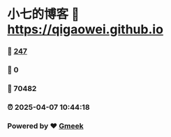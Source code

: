 # 小七的博客 :link: https://qigaowei.github.io 
### :page_facing_up: [247](https://qigaowei.github.io/tag.html) 
### :speech_balloon: 0 
### :hibiscus: 70482 
### :alarm_clock: 2025-04-07 10:44:18 
### Powered by :heart: [Gmeek](https://github.com/Meekdai/Gmeek)

